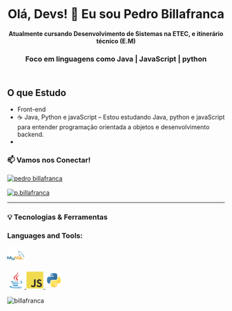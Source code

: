 <!DOCTYPE html>
<html lang="pt">
<head>
  <meta charset="UTF-8">
  <meta name="viewport" content="width=device-width, initial-scale=1.0">
  
</head>
<body>

<header>
  <h1>Olá, Devs! 👋 Eu sou Pedro Billafranca</h1>
   <h4>Atualmente cursando Desenvolvimento de Sistemas na ETEC, e itinerário técnico (E.M)</h4>
  <h3>Foco em linguagens como Java | JavaScript | python</h3>
</header>

<section>
  <h2>O que Estudo</h2>
  <ul>
    <li>Front-end</li>
    <li>☕ Java, Python e javaScript – Estou estudando Java, python e javaScript para entender programação orientada a objetos e desenvolvimento backend.</li>
    <li></li>
  </ul>
</section>

<section>
  <h3>📫 Vamos nos Conectar!</h3>
  <div class="contact-info">
    <p align="left">
<a href="https://linkedin.com/in/pedro billafranca" target="blank"><img align="center" src="https://raw.githubusercontent.com/rahuldkjain/github-profile-readme-generator/master/src/images/icons/Social/linked-in-alt.svg" alt="pedro billafranca" height="30" width="40" /></a>
      
<a href="https://instagram.com/p.billafranca" target="blank"><img align="center" src="https://raw.githubusercontent.com/rahuldkjain/github-profile-readme-generator/master/src/images/icons/Social/instagram.svg" alt="p.billafranca" height="30" width="40" /></a>
</p>
  </div>
</section>


<section class="technologies">
  <hr>
  <h3>💡 Tecnologias & Ferramentas</h3>
  <div>
   <h3 align="left">Languages and Tools:</h3>
    <p align="left"> <a href="https://www.mysql.com/" target="_blank" rel="noreferrer"> <img src="https://raw.githubusercontent.com/devicons/devicon/master/icons/mysql/mysql-original-wordmark.svg" alt="mysql" width="40" height="40"/> </a> </p>
<p align="left"> <a href="https://www.w3schools.com/css/" target="_blank" rel="noreferrer"> <a href="https://www.java.com" target="_blank" rel="noreferrer"> <img src="https://raw.githubusercontent.com/devicons/devicon/master/icons/java/java-original.svg" alt="java" width="40" height="40"/> </a> <a href="https://developer.mozilla.org/en-US/docs/Web/JavaScript" target="_blank" rel="noreferrer"> <img src="https://raw.githubusercontent.com/devicons/devicon/master/icons/javascript/javascript-original.svg" alt="javascript" width="40" height="40"/> </a> <a href="https://www.python.org" target="_blank" rel="noreferrer"> <img src="https://raw.githubusercontent.com/devicons/devicon/master/icons/python/python-original.svg" alt="python" width="40" height="40"/> </a> </p>

<p><img align="center" src="https://github-readme-stats.vercel.app/api/top-langs?username=billafranca&show_icons=true&theme=dark&locale=en&layout=compact" alt="billafranca" /></p>
